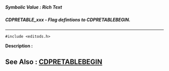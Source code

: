 ##### Symbolic Value : Rich Text
##### CDPRETABLE_xxx - Flag defintions to CDPRETABLEBEGIN.
---
```
#include <editods.h>
```
**Description :**



**See Also :**
[CDPRETABLEBEGIN](/domino-c-api-docs/reference/Data/CDPRETABLEBEGIN)
---
